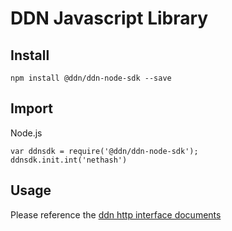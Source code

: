 # DDN Javascript Library

## Install

```
npm install @ddn/ddn-node-sdk --save
```

## Import

Node.js

```
var ddnsdk = require('@ddn/ddn-node-sdk');
ddnsdk.init.int('nethash')
```


## Usage

Please reference the [ddn http interface documents](https://github.com/DDNlink/ddn-docs/blob/master/ddn_http_interface.md)
